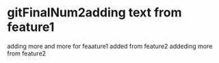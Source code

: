 # gitFinalNum2adding text from feature1
adding more and more for feaature1
added from feature2
addeding more from feature2
